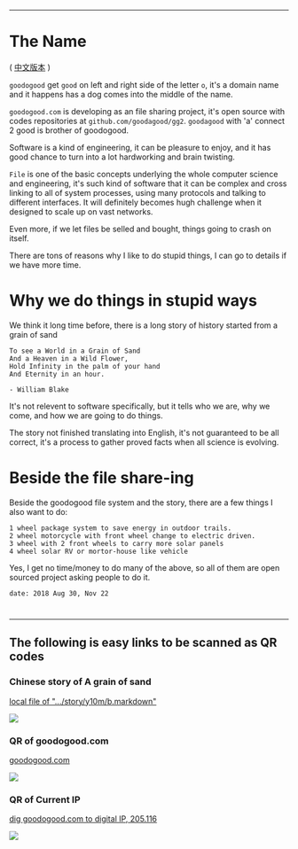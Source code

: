 

<hr />


# The Name 
( [中文版本](./cn/intro.2018.0830.md.html) )

`goodogood` get `good` on left and right side of the letter `o`,
it's a domain name and it happens has a dog comes into the middle of the name.

`goodogood.com` is developing as an file sharing project,
it's open source with codes repositories at `github.com/goodagood/gg2`.
`goodagood` with 'a' connect 2 good is brother of goodogood.

Software is a kind of engineering, it can be pleasure to enjoy,
and it has good chance to turn into a lot hardworking and brain twisting.

`File` is one of the basic concepts underlying the whole computer science and engineering,
it's such kind of software that it can be complex and
cross linking to all of system processes, 
using many protocols and talking to different interfaces. 
It will definitely becomes hugh challenge when it designed to scale up on vast networks. 

Even more, if we let files be selled and bought, things going to crash on
itself.

There are tons of reasons why I like to do stupid things, I can go to details
if we have more time.


# Why we do things in stupid ways


We think it long time before, there is 
a long story of history started from a grain of sand


    To see a World in a Grain of Sand
    And a Heaven in a Wild Flower,
    Hold Infinity in the palm of your hand 
    And Eternity in an hour.

	- William Blake


It's not relevent to software specifically, but it tells who we are,
why we come, and how we are going to do things.

The story not finished translating into English,
it's not guaranteed to be all correct,
it's a process to gather proved facts when all science is evolving.


# Beside the file share-ing


Beside the goodogood file system and the story, there are a few things I
also want to do:

	1 wheel package system to save energy in outdoor trails.
	2 wheel motorcycle with front wheel change to electric driven.
	3 wheel with 2 front wheels to carry more solar panels
	4 wheel solar RV or mortor-house like vehicle

Yes, I get no time/money to do many of the above, so all of them are open
sourced project asking people to do it.



    date: 2018 Aug 30, Nov 22




# <END>

<hr />

## The following is easy links to be scanned as QR codes


### Chinese story of A grain of sand

[local file of ".../story/y10m/b.markdown"](https://github.com/goodagood/story/blob/master/y10m/b.markdown)

<div class="qrcode">
<img src="/pic/qr/qr.600.sand.story.github.jpeg" /> <br />
</div>

### QR of goodogood.com

[goodogood.com](goodogood.com)

<div class="qrcode">
<img src="/pic/qr/qr.goodogood.com.600.jpeg" /> <br />
</div>

### QR of Current IP

[dig goodogood.com to digital IP, 205.116](13.230.205.116)

<div class="qrcode">
<img src="/pic/qr/qr.600.54.168.214.184.jpeg" /> <br />
</div>


